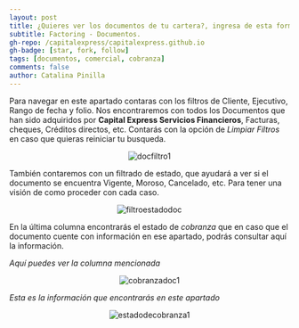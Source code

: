 ```yaml
---
layout: post
title: ¿Quieres ver los documentos de tu cartera?, ingresa de esta forma.
subtitle: Factoring - Documentos.
gh-repo: /capitalexpress/capitalexpress.github.io
gh-badge: [star, fork, follow]
tags: [documentos, comercial, cobranza]
comments: false
author: Catalina Pinilla
---
```

Para navegar en este apartado contaras con los filtros de Cliente, Ejecutivo, Rango de fecha y folio. Nos encontraremos con todos los Documentos que han sido adquiridos por **Capital Express Servicios Financieros**, Facturas, cheques, Créditos directos, etc. Contarás con la opción de *Limpiar Filtros* en caso que quieras reiniciar tu busqueda. 

<p align="center">
  <img src="https://cdn.capitalexpress.cl/img/docfiltro1.png" alt="docfiltro1">
</p>


También contaremos con un filtrado de estado, que ayudará a ver si el documento se encuentra Vigente, Moroso, Cancelado, etc. Para tener una visión de como proceder con cada caso. 

<p align="center">
  <img src="https://cdn.capitalexpress.cl/img/filtroestadodoc1.png" alt="filtroestadodoc">
</p>

En la última columna encontrarás el estado de *cobranza* que en caso que el documento cuente con información en ese apartado, podrás consultar aquí la información.

*Aquí puedes ver la columna mencionada* 

<p align="center">
  <img src="https://cdn.capitalexpress.cl/img/cobranzadoc1.png" alt="cobranzadoc1">
</p>

*Esta es la información que encontrarás en este apartado*

<p align="center">
  <img src="https://cdn.capitalexpress.cl/img/estadodecobranza1.png" alt="estadodecobranza1">
</p>